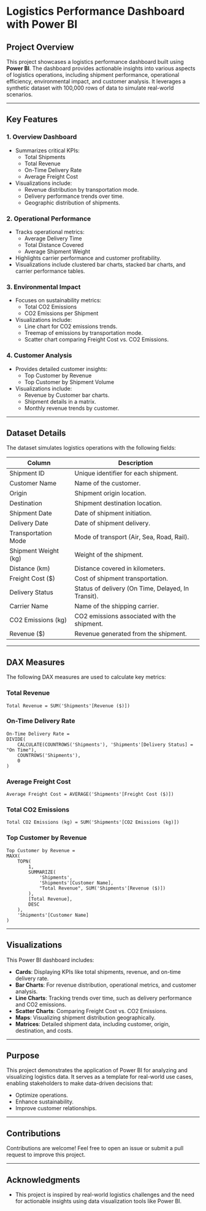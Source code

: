 # Logistics Performance Dashboard with Power BI

## Project Overview
This project showcases a logistics performance dashboard built using **Power BI**. The dashboard provides actionable insights into various aspects of logistics operations, including shipment performance, operational efficiency, environmental impact, and customer analysis. It leverages a synthetic dataset with 100,000 rows of data to simulate real-world scenarios.

---

## Key Features

### 1. Overview Dashboard
- Summarizes critical KPIs:
  - Total Shipments
  - Total Revenue
  - On-Time Delivery Rate
  - Average Freight Cost
- Visualizations include:
  - Revenue distribution by transportation mode.
  - Delivery performance trends over time.
  - Geographic distribution of shipments.

### 2. Operational Performance
- Tracks operational metrics:
  - Average Delivery Time
  - Total Distance Covered
  - Average Shipment Weight
- Highlights carrier performance and customer profitability.
- Visualizations include clustered bar charts, stacked bar charts, and carrier performance tables.

### 3. Environmental Impact
- Focuses on sustainability metrics:
  - Total CO2 Emissions
  - CO2 Emissions per Shipment
- Visualizations include:
  - Line chart for CO2 emissions trends.
  - Treemap of emissions by transportation mode.
  - Scatter chart comparing Freight Cost vs. CO2 Emissions.

### 4. Customer Analysis
- Provides detailed customer insights:
  - Top Customer by Revenue
  - Top Customer by Shipment Volume
- Visualizations include:
  - Revenue by Customer bar charts.
  - Shipment details in a matrix.
  - Monthly revenue trends by customer.

---

## Dataset Details
The dataset simulates logistics operations with the following fields:

| Column                 | Description                                                |
|------------------------|------------------------------------------------------------|
| Shipment ID            | Unique identifier for each shipment.                      |
| Customer Name          | Name of the customer.                                      |
| Origin                 | Shipment origin location.                                  |
| Destination            | Shipment destination location.                             |
| Shipment Date          | Date of shipment initiation.                               |
| Delivery Date          | Date of shipment delivery.                                 |
| Transportation Mode    | Mode of transport (Air, Sea, Road, Rail).                  |
| Shipment Weight (kg)   | Weight of the shipment.                                    |
| Distance (km)          | Distance covered in kilometers.                           |
| Freight Cost ($)       | Cost of shipment transportation.                           |
| Delivery Status        | Status of delivery (On Time, Delayed, In Transit).         |
| Carrier Name           | Name of the shipping carrier.                              |
| CO2 Emissions (kg)     | CO2 emissions associated with the shipment.                |
| Revenue ($)            | Revenue generated from the shipment.                       |

---

## DAX Measures
The following DAX measures are used to calculate key metrics:

### Total Revenue
```DAX
Total Revenue = SUM('Shipments'[Revenue ($)])
```

### On-Time Delivery Rate
```DAX
On-Time Delivery Rate = 
DIVIDE(
    CALCULATE(COUNTROWS('Shipments'), 'Shipments'[Delivery Status] = "On Time"),
    COUNTROWS('Shipments'),
    0
)
```

### Average Freight Cost
```DAX
Average Freight Cost = AVERAGE('Shipments'[Freight Cost ($)])
```

### Total CO2 Emissions
```DAX
Total CO2 Emissions (kg) = SUM('Shipments'[CO2 Emissions (kg)])
```

### Top Customer by Revenue
```DAX
Top Customer by Revenue = 
MAXX(
    TOPN(
        1,
        SUMMARIZE(
            'Shipments',
            'Shipments'[Customer Name],
            "Total Revenue", SUM('Shipments'[Revenue ($)])
        ),
        [Total Revenue],
        DESC
    ),
    'Shipments'[Customer Name]
)
```

---

## Visualizations
This Power BI dashboard includes:
- **Cards**: Displaying KPIs like total shipments, revenue, and on-time delivery rate.
- **Bar Charts**: For revenue distribution, operational metrics, and customer analysis.
- **Line Charts**: Tracking trends over time, such as delivery performance and CO2 emissions.
- **Scatter Charts**: Comparing Freight Cost vs. CO2 Emissions.
- **Maps**: Visualizing shipment distribution geographically.
- **Matrices**: Detailed shipment data, including customer, origin, destination, and costs.

---

## Purpose
This project demonstrates the application of Power BI for analyzing and visualizing logistics data. It serves as a template for real-world use cases, enabling stakeholders to make data-driven decisions that:
- Optimize operations.
- Enhance sustainability.
- Improve customer relationships.

---

## Contributions
Contributions are welcome! Feel free to open an issue or submit a pull request to improve this project.

---


## Acknowledgments
- This project is inspired by real-world logistics challenges and the need for actionable insights using data visualization tools like Power BI.

